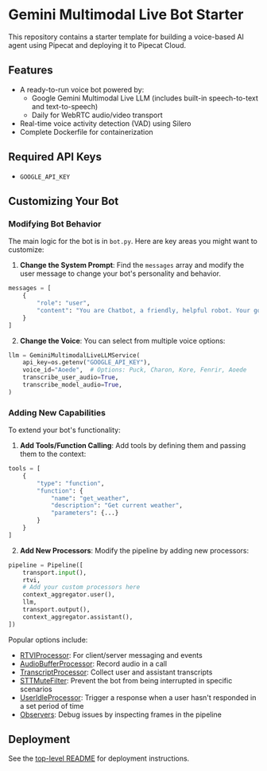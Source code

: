 # Gemini Multimodal Live Bot Starter

This repository contains a starter template for building a voice-based AI agent using Pipecat and deploying it to Pipecat Cloud.

## Features

- A ready-to-run voice bot powered by:
  - Google Gemini Multimodal Live LLM (includes built-in speech-to-text and text-to-speech)
  - Daily for WebRTC audio/video transport
- Real-time voice activity detection (VAD) using Silero
- Complete Dockerfile for containerization

## Required API Keys

- `GOOGLE_API_KEY`

## Customizing Your Bot

### Modifying Bot Behavior

The main logic for the bot is in `bot.py`. Here are key areas you might want to customize:

1. **Change the System Prompt**: Find the `messages` array and modify the user message to change your bot's personality and behavior.

```python
messages = [
    {
        "role": "user",
        "content": "You are Chatbot, a friendly, helpful robot. Your goal is to demonstrate your capabilities in a succinct way. Your output will be converted to audio so don't include special characters in your answers. Respond to what the user said in a creative and helpful way, but keep your responses brief. Start by introducing yourself.",
    }
]
```

2. **Change the Voice**: You can select from multiple voice options:

```python
llm = GeminiMultimodalLiveLLMService(
    api_key=os.getenv("GOOGLE_API_KEY"),
    voice_id="Aoede",  # Options: Puck, Charon, Kore, Fenrir, Aoede
    transcribe_user_audio=True,
    transcribe_model_audio=True,
)
```

### Adding New Capabilities

To extend your bot's functionality:

1. **Add Tools/Function Calling**: Add tools by defining them and passing them to the context:

```python
tools = [
    {
        "type": "function",
        "function": {
            "name": "get_weather",
            "description": "Get current weather",
            "parameters": {...}
        }
    }
]
```

2. **Add New Processors**: Modify the pipeline by adding new processors:

```python
pipeline = Pipeline([
    transport.input(),
    rtvi,
    # Add your custom processors here
    context_aggregator.user(),
    llm,
    transport.output(),
    context_aggregator.assistant(),
])
```

Popular options include:

- [RTVIProcessor](https://docs.pipecat.ai/server/frameworks/rtvi/rtvi-processor): For client/server messaging and events
- [AudioBufferProcessor](https://docs.pipecat.ai/server/utilities/audio/audio-recording): Record audio in a call
- [TranscriptProcessor](https://docs.pipecat.ai/server/utilities/transcript-processor): Collect user and assistant transcripts
- [STTMuteFilter](https://docs.pipecat.ai/server/utilities/filters/stt-mute): Prevent the bot from being interrupted in specific scenarios
- [UserIdleProcessor](https://docs.pipecat.ai/server/utilities/user-idle-processor): Trigger a response when a user hasn't responded in a set period of time
- [Observers](https://docs.pipecat.ai/server/utilities/observers/observer-pattern): Debug issues by inspecting frames in the pipeline

## Deployment

See the [top-level README](../README.md) for deployment instructions.
